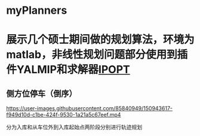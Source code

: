 # myPlanners
# 展示几个硕士期间做的规划算法，环境为matlab，非线性规划问题部分使用到插件YALMIP和求解器[IPOPT](https://github.com/coin-or/Ipopt)


## 侧方位停车（倒序）



https://user-images.githubusercontent.com/85840949/150943617-f949d10d-c1be-424f-9530-1a21a5c67eef.mp4



分为入库和从车位外到入库起始点两阶段分别进行轨迹规划

